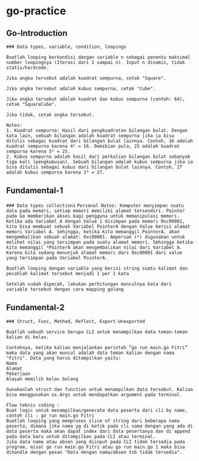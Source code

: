 # go-practice

## Go-Introduction
``` ### Data types, variable, condition, loopings ```
``` Challange : SquareCube
Buatlah looping berkondisi dengan variable n sebagai penentu maksimal number loopingnya (Iterasi dari 1 sampai n). Input n dinamis, tidak statis/hardcode.

Jika angka tersebut adalah kuadrat sempurna, cetak "Square".

Jika angka tersebut adalah kubus sempurna, cetak "Cube".

Jika angka tersebut adalah kuadrat dan kubus sempurna (contoh: 64), cetak "SquareCube".

Jika tidak, cetak angka tersebut.

Notes:
1. Kuadrat sempurna: Hasil dari pengkuadratan bilangan bulat. Dengan kata lain, sebuah bilangan adalah kuadrat sempurna jika ia bisa ditulis sebagai kuadrat dari bilangan bulat lainnya. Contoh, 16 adalah kuadrat sempurna karena 4² = 16. Demikian pula, 25 adalah kuadrat sempurna karena 5² = 25.
2. Kubus sempurna adalah hasil dari perkalian bilangan bulat sebanyak tiga kali (pengkubusan). Sebuah bilangan adalah kubus sempurna jika ia bisa ditulis sebagai kubus dari bilangan bulat lainnya. Contoh, 27 adalah kubus sempurna karena 3³ = 27.
```
## Fundamental-1
``` ### Data types collections ```
```Personal Notes: Komputer menyimpan suatu data pada memori, setiap memori memiliki alamat tersendiri. Pointer pada Go memberikan akses bagi pengguna untuk memanipulasi memori. Ketika ada Variabel A dengan Value 1 disimpan pada memori 0xc00001, kita bisa membuat sebuah Variabel PointerA dengan Value berisi alamat memori Variabel A. Sehingga, ketika kita memanggil PointerA, akan mengembalikan sebuah alamat: 0xc00001. Ampersan (*) digunakan untuk melihat nilai yang tersimpan pada suatu alamat memori. Sehingga ketika kita memanggil *PointerA akan mengembalikan nilai dari Variabel A. Karena kita sedang menunjuk alamat memori dari 0xc00001 dari value yang tersimpan pada Variabel PointerA. ```
``` Challange count the character
Buatlah looping dengan variable yang berisi string suatu kalimat dan pecahlah kalimat tersebut menjadi 1 per 1 kata

Setelah sudah dipecah, lakukan perhitungan munculnya kata dari variable tersebut dengan cara mapping golang
```

## Fundamental-2
``` ### Struct, Func, Method, Reflect, Export-Unexported ```
```
Buatlah sebuah service berupa CLI untuk menampilkan data teman-teman kalian di kelas.

Contohnya, ketika kalian menjalankan perintah “go run main.go Fitri” maka data yang akan muncul adalah data teman kalian dengan nama "Fitri". Data yang harus ditampilkan yaitu: 
Nama
Alamat
Pekerjaan
Alasan memilih kelas Golang

Gunakanlah struct dan function untuk menampilkan data tersebut. Kalian bisa menggunakan os.Args untuk mendapatkan argument pada terminal.

Flow teknis coding :
Buat logic untuk menampilkan/generate data peserta dari cli by name, contoh cli : go run main.go Fitri
Buatlah looping yang memproses slice of string dari beberapa nama peserta, dimana jika nama yg di ketik pada cli sama dengan yang ada di data peserta maka akan dapat index dari data pesertanya dan di append pada data baru untuk ditampilkan pada CLI atau terminal.
Jika data nama atau absen yang diinput pada CLI tidak tersedia pada program, misal go run main.go Fitri atau go run main.go 1 maka bisa dihandle dengan pesan "Data dengan nama/absen tsb tidak tersedia".
```